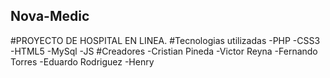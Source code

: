 ## Nova-Medic
#PROYECTO DE HOSPITAL EN LINEA.
#Tecnologias utilizadas
  -PHP
  -CSS3
  -HTML5
  -MySql
  -JS
#Creadores
  -Cristian Pineda
  -Victor Reyna
  -Fernando Torres
  -Eduardo Rodriguez 
  -Henry 

